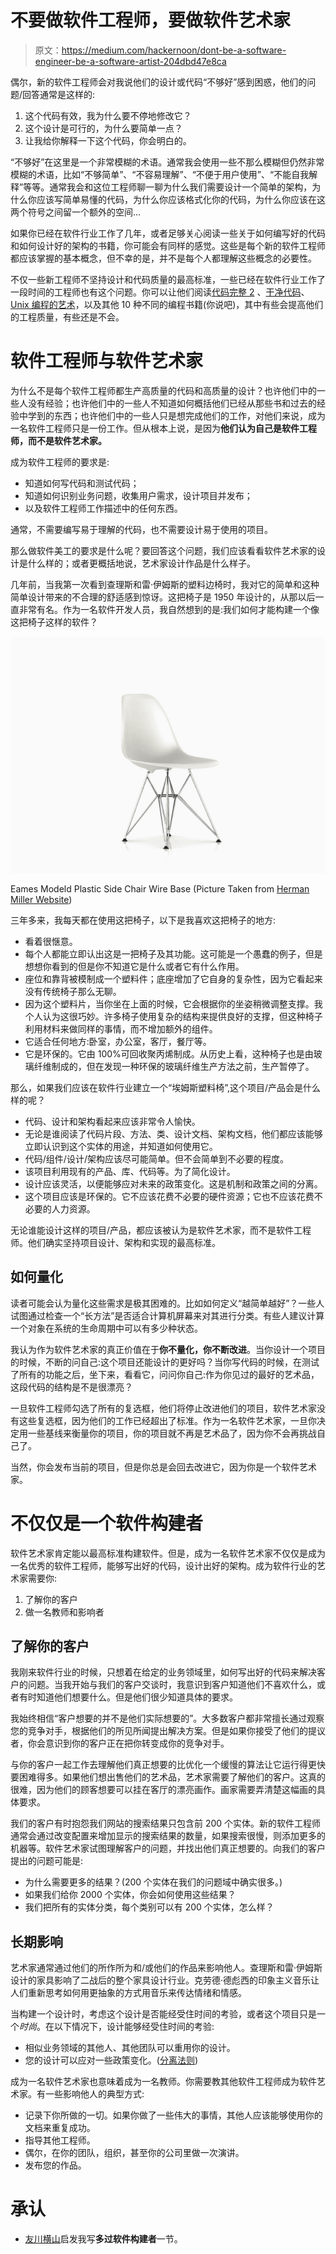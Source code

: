 # 不要做软件工程师，要做软件艺术家

> 原文：<https://medium.com/hackernoon/dont-be-a-software-engineer-be-a-software-artist-204dbd47e8ca>

偶尔，新的软件工程师会对我说他们的设计或代码“不够好”感到困惑，他们的问题/回答通常是这样的:

1.  这个代码有效，我为什么要不停地修改它？
2.  这个设计是可行的，为什么要简单一点？
3.  让我给你解释一下这个代码，你会明白的。

“不够好”在这里是一个非常模糊的术语。通常我会使用一些不那么模糊但仍然非常模糊的术语，比如“不够简单”、“不容易理解”、“不便于用户使用”、“不能自我解释”等等。通常我会和这位工程师聊一聊为什么我们需要设计一个简单的架构，为什么你应该写简单易懂的代码，为什么你应该格式化你的代码，为什么你应该在这两个符号之间留一个额外的空间…

如果你已经在软件行业工作了几年，或者足够关心阅读一些关于如何编写好的代码和如何设计好的架构的书籍，你可能会有同样的感觉。这些是每个新的软件工程师都应该掌握的基本概念，但不幸的是，并不是每个人都理解这些概念的必要性。

不仅一些新工程师不坚持设计和代码质量的最高标准，一些已经在软件行业工作了一段时间的工程师也有这个问题。你可以让他们阅读[代码完整 2](https://www.amazon.com/Code-Complete-Practical-Handbook-Construction/dp/0735619670) 、[干净代码](https://www.amazon.com/Clean-Code-Handbook-Software-Craftsmanship/dp/0132350882)、[Unix 编程的艺术](https://www.amazon.com/UNIX-Programming-Addison-Wesley-Professional-Computng/dp/0131429019)，以及其他 10 种不同的编程书籍(你说吧)，其中有些会提高他们的工程质量，有些还是不会。

# 软件工程师与软件艺术家

为什么不是每个软件工程师都生产高质量的代码和高质量的设计？也许他们中的一些人没有经验；也许他们中的一些人不知道如何概括他们已经从那些书和过去的经验中学到的东西；也许他们中的一些人只是想完成他们的工作，对他们来说，成为一名软件工程师只是一份工作。但从根本上说，是因为**他们认为自己是软件工程师，而不是软件艺术家。**

成为软件工程师的要求是:

*   知道如何写代码和测试代码；
*   知道如何识别业务问题，收集用户需求，设计项目并发布；
*   以及软件工程师工作描述中的任何东西。

通常，不需要编写易于理解的代码，也不需要设计易于使用的项目。

那么做软件美工的要求是什么呢？要回答这个问题，我们应该看看软件艺术家的设计是什么样的；或者更概括地说，艺术家设计作品是什么样子。

几年前，当我第一次看到查理斯和雷·伊姆斯的塑料边椅时，我对它的简单和这种简单设计带来的不合理的舒适感到惊讶。这把椅子是 1950 年设计的，从那以后一直非常有名。作为一名软件开发人员，我自然想到的是:我们如何才能构建一个像这把椅子这样的软件？

![](img/d2dca706d5746d9f85b78bb39e0958b3.png)

Eames Modeld Plastic Side Chair Wire Base (Picture Taken from [Herman Miller Website](http://www.hermanmiller.com))

三年多来，我每天都在使用这把椅子，以下是我喜欢这把椅子的地方:

*   看着很惬意。
*   每个人都能立即认出这是一把椅子及其功能。这可能是一个愚蠢的例子，但是想想你看到的但是你不知道它是什么或者它有什么作用。
*   座位和靠背被模制成一个塑料件；底座增加了它自身的复杂性，因为它看起来没有传统椅子那么无聊。
*   因为这个塑料片，当你坐在上面的时候，它会根据你的坐姿稍微调整支撑。我个人认为这很巧妙。许多椅子使用复杂的结构来提供良好的支撑，但这种椅子利用材料来做同样的事情，而不增加额外的组件。
*   它适合任何地方:卧室，办公室，客厅，餐厅等。
*   它是环保的。它由 100%可回收聚丙烯制成。从历史上看，这种椅子也是由玻璃纤维制成的，但在发现一种环保的玻璃纤维生产方法之前，生产暂停了。

那么，如果我们应该在软件行业建立一个“埃姆斯塑料椅”,这个项目/产品会是什么样的呢？

*   代码、设计和架构看起来应该非常令人愉快。
*   无论是谁阅读了代码片段、方法、类、设计文档、架构文档，他们都应该能够立即认识到这个实体的用途，并知道如何使用它。
*   代码/组件/设计/架构应该尽可能简单。但不会简单到不必要的程度。
*   该项目利用现有的产品、库、代码等。为了简化设计。
*   设计应该灵活，以便能够应对未来的政策变化。这是机制和政策之间的分离。
*   这个项目应该是环保的。它不应该花费不必要的硬件资源；它也不应该花费不必要的人力资源。

无论谁能设计这样的项目/产品，都应该被认为是软件艺术家，而不是软件工程师。他们确实坚持项目设计、架构和实现的最高标准。

## 如何量化

读者可能会认为量化这些需求是极其困难的。比如如何定义“越简单越好”？一些人试图通过检查一个“长方法”是否适合计算机屏幕来对其进行分类。有些人建议计算一个对象在系统的生命周期中可以有多少种状态。

我认为作为软件艺术家的真正价值在于**你不量化，你不断改进**。当你设计一个项目的时候，不断的问自己:这个项目还能设计的更好吗？当你写代码的时候，在测试了所有的功能之后，坐下来，看看它，问问你自己:作为你见过的最好的艺术品，这段代码的结构是不是很漂亮？

一旦软件工程师勾选了所有的复选框，他们将停止改进他们的项目，软件艺术家没有这些复选框，因为他们的工作已经超出了标准。作为一名软件艺术家，一旦你决定用一些基线来衡量你的项目，你的项目就不再是艺术品了，因为你不会再挑战自己了。

当然，你会发布当前的项目，但是你总是会回去改进它，因为你是一个软件艺术家。

# 不仅仅是一个软件构建者

软件艺术家肯定能以最高标准构建软件。但是，成为一名软件艺术家不仅仅是成为一名优秀的软件工程师，能够写出好的代码，设计出好的架构。成为软件行业的艺术家需要你:

1.  了解你的客户
2.  做一名教师和影响者

## 了解你的客户

我刚来软件行业的时候，只想着在给定的业务领域里，如何写出好的代码来解决客户的问题。当我开始与我们的客户交谈时，我意识到客户知道他们不喜欢什么，或者有时知道他们想要什么。但是他们很少知道具体的要求。

我始终相信“客户想要的并不是他们实际想要的”。大多数客户都非常擅长通过观察您的竞争对手，根据他们的所见所闻提出解决方案。但是如果你接受了他们的提议者，你会意识到你的客户正在把你转变成你的竞争对手。

与你的客户一起工作去理解他们真正想要的比优化一个缓慢的算法让它运行得更快要困难得多。如果他们想出售他们的艺术品，艺术家需要了解他们的客户。这真的很难，因为他们的顾客想要可以挂在客厅的漂亮画作。画家需要弄清楚这幅画的具体要求。

我们的客户有时抱怨我们网站的搜索结果只包含前 200 个实体。新的软件工程师通常会通过改变配置来增加显示的搜索结果的数量，如果搜索很慢，则添加更多的机器等。软件艺术家试图理解客户的问题，并找出他们真正想要的。向我们的客户提出的问题可能是:

*   为什么需要更多的结果？(200 个实体在我们的问题域中确实很多。)
*   如果我们给你 2000 个实体，你会如何使用这些结果？
*   我们把所有的实体分类，每个类别可以有 200 个实体，怎么样？

## 长期影响

艺术家通常通过他们的所作所为和/或他们的作品来影响他人。查理斯和雷·伊姆斯设计的家具影响了二战后的整个家具设计行业。克劳德·德彪西的印象主义音乐让人们重新思考如何用更抽象的方式用音乐来传达情绪和情感。

当构建一个设计时，考虑这个设计是否能经受住时间的考验，或者这个项目只是一个*时尚*。在以下情况下，设计能够经受住时间的考验:

*   相似业务领域的其他人、其他团队可以重用你的设计。
*   您的设计可以应对一些政策变化。([分离法则](http://www.catb.org/esr/writings/taoup/html/ch01s06.html#id2877777))

成为一名软件艺术家也意味着成为一名教师。你需要教其他软件工程师成为软件艺术家。有一些影响他人的典型方式:

*   记录下你所做的一切。如果你做了一些伟大的事情，其他人应该能够使用你的文档来重复成功。
*   指导其他工程师。
*   偶尔，在你的团队，组织，甚至你的公司里做一次演讲。
*   发布您的作品。

# 承认

*   [友川横山](https://medium.com/u/6b1efd342366?source=post_page-----204dbd47e8ca--------------------------------)启发我写**多过软件构建者**一节。